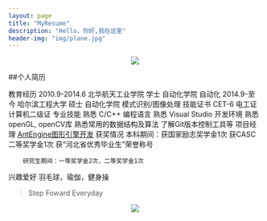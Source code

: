 ```yaml
---
layout: page
title: "MyResume"
description: "Hello，你好,我在这里"
header-img: "img/plane.jpg"
---
```


<center>
    <p><img src="http://dreamofbook.qiniudn.com/Zero.png" align="center"></p>
</center>

##个人简历

教育经历
       2010.9-2014.6 北华航天工业学院 学士   自动化学院 自动化
       2014.9-至今    哈尔滨工程大学   硕士  自动化学院  模式识别/图像处理
技能证书
       CET-6
       电工证
       计算机二级证
专业技能
        熟悉 C/C++ 编程语言 
        熟悉 Visual Studio 开发环境
        熟悉 openGL, openCV库
        熟悉常用的数据结构及算法
        了解Git版本控制工具等
项目经理
        [AntEngine图形引擎开发]()
获奖情况
        本科期间：获国家励志奖学金1次
                 获CASC二等奖学金1次
                 获“河北省优秀毕业生”荣誉称号

        研究生期间：一等奖学金2次，二等奖学金1次
 兴趣爱好
         羽毛球，瑜伽，健身操





> Step Foward Everyday

<center>
    <p><img src="http://dreamofbook.qiniudn.com/hacker.png" align="center"></p>
</center>
